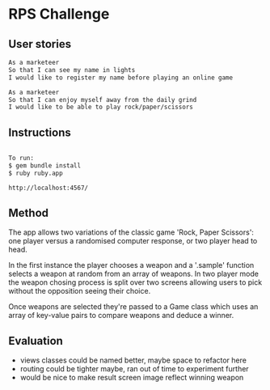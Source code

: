 # RPS Challenge

User stories
----

```sh
As a marketeer
So that I can see my name in lights
I would like to register my name before playing an online game

As a marketeer
So that I can enjoy myself away from the daily grind
I would like to be able to play rock/paper/scissors
```

## Instructions

```sh

To run:
$ gem bundle install
$ ruby ruby.app

http://localhost:4567/

```
## Method

The app allows two variations of the classic game 'Rock, Paper Scissors': one player versus a randomised computer response, or two player head to head.

In the first instance the player chooses a weapon and a '.sample' function selects a weapon at random from an array of weapons. In two player mode the weapon chosing process is split over two screens allowing users to pick without the opposition seeing their choice.

Once weapons are selected they're passed to a Game class which uses an array of key-value pairs to compare weapons and deduce a winner.

## Evaluation

- views classes could be named better, maybe space to refactor here
- routing could be tighter maybe, ran out of time to experiment further
- would be nice to make result screen image reflect winning weapon
